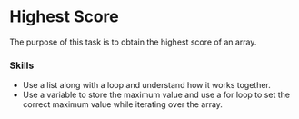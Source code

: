 # Highest Score
The purpose of this task is to obtain the highest score of an array.

### Skills
- Use a list along with a loop and understand how it works together.
- Use a variable to store the maximum value and use a for loop to set the correct maximum value while iterating over the array.
